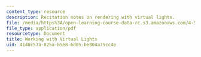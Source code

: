 ```yaml
---
content_type: resource
description: Recitation notes on rendering with virtual lights.
file: /media/https%3A/open-learning-course-data-rc.s3.amazonaws.com/4-500-introduction-to-design-computing-fall-2008/4140c57a825ab5e86d05be804a75cc4e_rec4.pdf
file_type: application/pdf
resourcetype: Document
title: Working with Virtual Lights
uid: 4140c57a-825a-b5e8-6d05-be804a75cc4e
---
```

